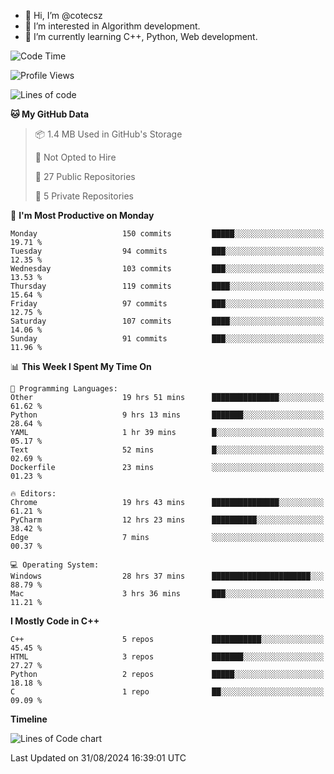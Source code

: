 - 👋 Hi, I’m @cotecsz
- 👀 I’m interested in Algorithm development.
- 🌱 I’m currently learning C++, Python, Web development.

<!---
cotecsz/cotecsz is a ✨ special ✨ repository because its `README.md` (this file) appears on your GitHub profile.
You can click the Preview link to take a look at your changes.
--->

<!--START_SECTION:waka-->
![Code Time](http://img.shields.io/badge/Code%20Time-1%2C637%20hrs%208%20mins-blue)

![Profile Views](http://img.shields.io/badge/Profile%20Views-0-blue)

![Lines of code](https://img.shields.io/badge/From%20Hello%20World%20I%27ve%20Written-1.2%20million%20lines%20of%20code-blue)

**🐱 My GitHub Data** 

> 📦 1.4 MB Used in GitHub's Storage 
 > 
> 🚫 Not Opted to Hire
 > 
> 📜 27 Public Repositories 
 > 
> 🔑 5 Private Repositories 
 > 
📅 **I'm Most Productive on Monday** 

```text
Monday                   150 commits         █████░░░░░░░░░░░░░░░░░░░░   19.71 % 
Tuesday                  94 commits          ███░░░░░░░░░░░░░░░░░░░░░░   12.35 % 
Wednesday                103 commits         ███░░░░░░░░░░░░░░░░░░░░░░   13.53 % 
Thursday                 119 commits         ████░░░░░░░░░░░░░░░░░░░░░   15.64 % 
Friday                   97 commits          ███░░░░░░░░░░░░░░░░░░░░░░   12.75 % 
Saturday                 107 commits         ████░░░░░░░░░░░░░░░░░░░░░   14.06 % 
Sunday                   91 commits          ███░░░░░░░░░░░░░░░░░░░░░░   11.96 % 
```


📊 **This Week I Spent My Time On** 

```text
💬 Programming Languages: 
Other                    19 hrs 51 mins      ███████████████░░░░░░░░░░   61.62 % 
Python                   9 hrs 13 mins       ███████░░░░░░░░░░░░░░░░░░   28.64 % 
YAML                     1 hr 39 mins        █░░░░░░░░░░░░░░░░░░░░░░░░   05.17 % 
Text                     52 mins             █░░░░░░░░░░░░░░░░░░░░░░░░   02.69 % 
Dockerfile               23 mins             ░░░░░░░░░░░░░░░░░░░░░░░░░   01.23 % 

🔥 Editors: 
Chrome                   19 hrs 43 mins      ███████████████░░░░░░░░░░   61.21 % 
PyCharm                  12 hrs 23 mins      ██████████░░░░░░░░░░░░░░░   38.42 % 
Edge                     7 mins              ░░░░░░░░░░░░░░░░░░░░░░░░░   00.37 % 

💻 Operating System: 
Windows                  28 hrs 37 mins      ██████████████████████░░░   88.79 % 
Mac                      3 hrs 36 mins       ███░░░░░░░░░░░░░░░░░░░░░░   11.21 % 
```

**I Mostly Code in C++** 

```text
C++                      5 repos             ███████████░░░░░░░░░░░░░░   45.45 % 
HTML                     3 repos             ███████░░░░░░░░░░░░░░░░░░   27.27 % 
Python                   2 repos             █████░░░░░░░░░░░░░░░░░░░░   18.18 % 
C                        1 repo              ██░░░░░░░░░░░░░░░░░░░░░░░   09.09 % 
```



**Timeline**

![Lines of Code chart](https://raw.githubusercontent.com/cotecsz/cotecsz/master/assets/bar_graph.png)


 Last Updated on 31/08/2024 16:39:01 UTC
<!--END_SECTION:waka-->
